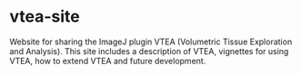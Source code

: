 # vtea-site
Website for sharing the ImageJ plugin VTEA (Volumetric Tissue Exploration and Analysis).  This site includes a description of VTEA, vignettes for using VTEA, how to extend VTEA and future development.
